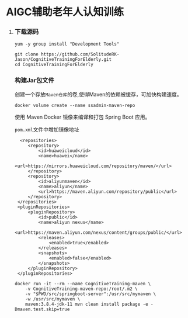 # AIGC辅助老年人认知训练

1. ### 下载源码

   

   ```
   yum -y group install "Development Tools"
   ```

   

   ```
   git clone https://github.com/SolitudeRK-Jason/CognitiveTrainingForElderly.git
   cd CognitiveTrainingForElderly
   ```

   

   ### **构建Jar包文件**

   

   创建一个存放`Maven仓库`的卷,使得Maven的依赖被缓存，可加快构建速度。

   ```
   docker volume create --name ssadmin-maven-repo
   ```

   

   使用 Maven Docker 镜像来编译和打包 Spring Boot 应用。

   `pom.xml`文件中增加镜像地址

   ```
     <repositories>
   		<repository>
   			<id>huaweicloud</id>
   			<name>huawei</name>
   			<url>https://mirrors.huaweicloud.com/repository/maven/</url>
   		</repository>
   		<repository>
   			<id>aliyunmaven</id>
   			<name>aliyun</name>
   			<url>https://maven.aliyun.com/repository/public</url>
   		</repository>
   	</repositories>
   	<pluginRepositories>
   		<pluginRepository>
   			<id>public</id>
   			<name>aliyun nexus</name>
   			<url>https://maven.aliyun.com/nexus/content/groups/public/</url>
   			<releases>
   				<enabled>true</enabled>
   			</releases>
   			<snapshots>
   				<enabled>false</enabled>
   			</snapshots>
   		</pluginRepository>
   	</pluginRepositories>
   ```

   

   ```
   docker run -it --rm --name CognitiveTraining-maven \
       -v CognitiveTraining-maven-repo:/root/.m2 \
       -v "$PWD/src/springboot-server":/usr/src/mymaven \
       -w /usr/src/mymaven \
       maven:3.8.4-jdk-11 mvn clean install package -e -Dmaven.test.skip=true
   ```
